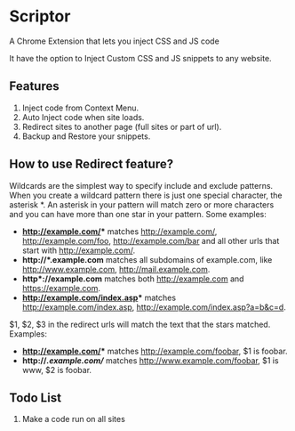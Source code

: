 # Scriptor
A Chrome Extension that lets you inject CSS and JS code

It have the option to Inject Custom CSS and JS snippets to any website.

## Features

1. Inject code from Context Menu.
2. Auto Inject code when site loads.
3. Redirect sites to another page (full sites or part of url).
4. Backup and Restore your snippets.

## How to use Redirect feature?

Wildcards are the simplest way to specify include and exclude patterns. When you create a wildcard pattern there is just one special character, the asterisk *. An asterisk in your pattern will match zero or more characters and you can have more than one star in your pattern. Some examples:

- __http://example.com/*__ matches http://example.com/, http://example.com/foo, http://example.com/bar and all other urls that start with http://example.com/.
- __http://*.example.com__ matches all subdomains of example.com, like http://www.example.com, http://mail.example.com.
- __http*://example.com__ matches both http://example.com and https://example.com.
- __http://example.com/index.asp*__ matches http://example.com/index.asp, http://example.com/index.asp?a=b&c=d.

$1, $2, $3 in the redirect urls will match the text that the stars matched. Examples:
- __http://example.com/*__ matches http://example.com/foobar, $1 is foobar.
- __http://*.example.com/*__ matches http://www.example.com/foobar, $1 is www, $2 is foobar.


## Todo List
1. Make a code run on all sites
